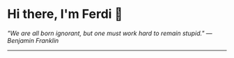 <h1>Hi there, I'm Ferdi 👋</h1>

<p><em>
  "We are all born ignorant, but one must work hard to remain stupid." — Benjamin Franklin
</em></p>

---
